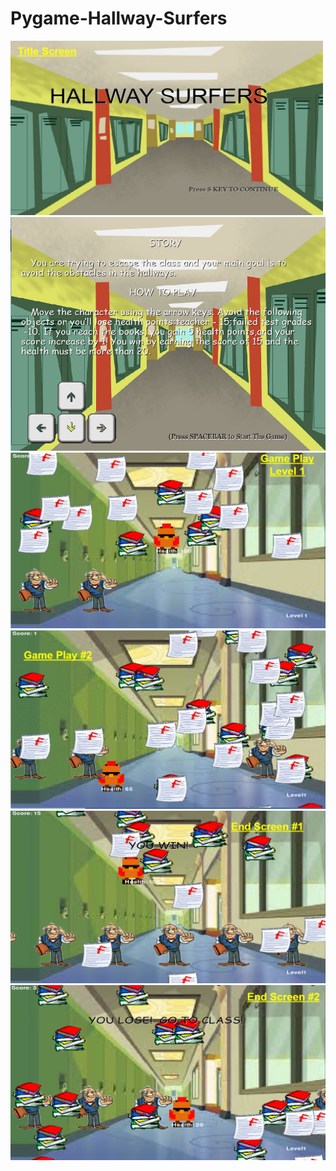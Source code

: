 # Pygame-Hallway-Surfers
<img src="https://github.com/kxha/Pygame-Hallway-Surfers/blob/master/title%20screen.PNG?raw=true" width=500>
<img src="https://github.com/kxha/Pygame-Hallway-Surfers/blob/master/storyline.PNG">
<img src="https://github.com/kxha/Pygame-Hallway-Surfers/blob/master/game%20play%231.PNG?raw=true">
<img src="https://github.com/kxha/Pygame-Hallway-Surfers/blob/master/game%20play%232.PNG?raw=truec">
<img src="https://github.com/kxha/Pygame-Hallway-Surfers/blob/master/end%20screen%231.PNG">
<img src="https://github.com/kxha/Pygame-Hallway-Surfers/blob/master/end%20screen%232.PNG?raw=true">

